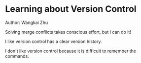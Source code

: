 # Learning about Version Control
Author: Wangkai Zhu 

Solving merge conflicts takes conscious effort, but I can do it!

I like version control has a clear version history.

I don't like version control because it is difficult to remember the commands.